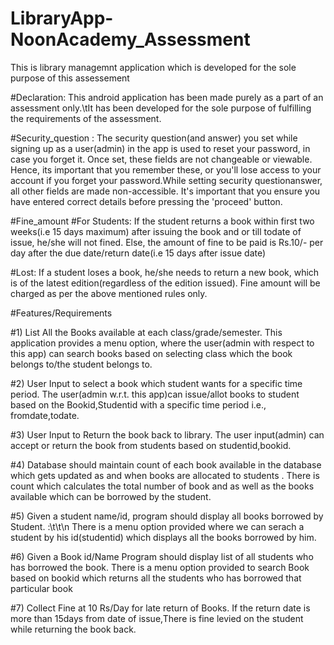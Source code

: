 # LibraryApp-NoonAcademy_Assessment
 This is  library managemnt application which is developed for the sole purpose of this assessement

#Declaration:
This android application has been made purely as a part of an assessment only.\tIt has been developed for the sole purpose of fulfilling the requirements of the assessment.

#Security_question :
The security question(and answer) you set while signing up as a user(admin) in the app is used to reset your password, in case you forget it. Once set, these fields are not changeable or viewable. Hence, its important that you remember these, or you'll lose access to your account if you forget your password.While setting security questionanswer, all other fields are made non-accessible. It's important that you ensure you have entered correct details before pressing the 'proceed' button.


#Fine_amount
#For Students:
If the student returns a book within first two weeks(i.e 15 days maximum) after issuing the book and or till todate of issue, he/she will not fined. Else, the amount of fine to be paid is Rs.10/- per day after the due date/return date(i.e 15 days after issue date)

#Lost: If a student loses a book, he/she needs to return a new book, which is of the latest edition(regardless of the edition issued). Fine amount will be charged as per the above mentioned rules only.

#Features/Requirements

#1) List All the Books available at each class/grade/semester.
 This application provides a menu option, where the user(admin with respect to this app) can search books based on selecting class which the book belongs to/the student belongs to.
  
#2) User Input to select a book which student wants for a specific time period.
The user(admin w.r.t. this app)can issue/allot books to student based on the Bookid,Studentid with a specific time period i.e., fromdate,todate.
  
#3) User Input to Return the book back to library. 
The user input(admin) can accept or return the book from students based on studentid,bookid.
    
#4) Database should maintain count of each book available in the database which gets updated as and when books are allocated to students .
There is count which calculates the total number of book and as well as the books available which can be borrowed by the student.
    
#5) Given a student name/id, program should display all books borrowed by Student. :\t\t\n  There is a menu option provided where we can serach a student by his id(studentid) which displays all the books borrowed by him.

#6) Given a Book id/Name Program should display list of all students who has borrowed the book.   There is a menu option provided to search Book based on bookid which returns all the students who has borrowed that particular book


#7) Collect Fine at 10 Rs/Day for late return of Books. 
 If the return date is more than 15days from date of issue,There is fine levied on the student while returning the book back.


